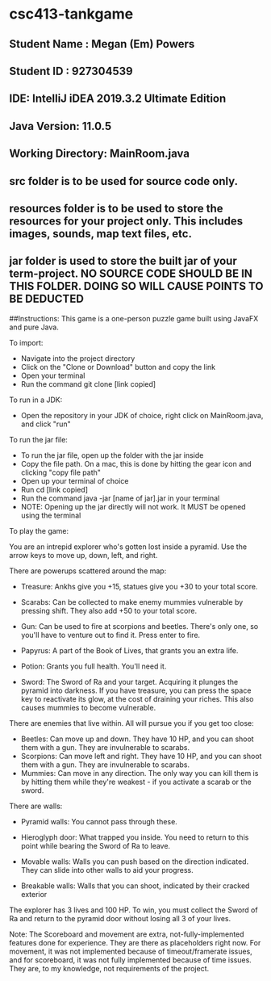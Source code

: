 # csc413-tankgame

## Student Name  : Megan (Em) Powers
## Student ID    : 927304539
## IDE: IntelliJ iDEA 2019.3.2 Ultimate Edition
## Java Version: 11.0.5
## Working Directory: MainRoom.java 

## src folder is to be used for source code only.

## resources folder is to be used to store the resources for your project only. This includes images, sounds, map text files, etc.

## jar folder is used to store the built jar of your term-project. NO SOURCE CODE SHOULD BE IN THIS FOLDER. DOING SO WILL CAUSE POINTS TO BE DEDUCTED

##Instructions:
This game is a one-person puzzle game built using JavaFX and pure Java. 

To import:

- Navigate into the project directory
- Click on the "Clone or Download" button and copy the link
- Open your terminal
- Run the command git clone [link copied]

To run in a JDK:

- Open the repository in your JDK of choice, right click
on MainRoom.java, and click "run"

To run the jar file:

- To run the jar file, open up the folder with the jar inside 
- Copy the file path. On a mac, this is done by hitting the 
gear icon and clicking "copy file path"
- Open up your terminal of choice 
- Run cd [link copied]
- Run the command java -jar [name of jar].jar in your terminal
- NOTE: Opening up the jar directly will not work. It MUST be opened
using the terminal 

To play the game:

You are an intrepid explorer who's gotten lost inside a pyramid. Use the arrow keys to move up, down, left, and right. 

There are powerups scattered around the map: 

- Treasure: Ankhs give you +15, statues give you +30 to your total score. 

- Scarabs: Can be collected to make enemy mummies vulnerable by pressing shift. They also add +50 to your total score. 

- Gun: Can be used to fire at scorpions and beetles. There's only one, so you'll have to venture out to find it. Press enter to fire.

- Papyrus: A part of the Book of Lives, that grants you an extra life.

- Potion: Grants you full health. You'll need it.

- Sword: The Sword of Ra and your target. Acquiring it plunges the pyramid into darkness. If you have treasure, you can press the space key to reactivate its glow, at the cost of draining your riches. This also causes mummies to become                vulnerable.

There are enemies that live within. All will pursue you if you get too close:

- Beetles: Can move up and down. They have 10 HP, and you can shoot them with a gun. They are invulnerable to scarabs.
- Scorpions: Can move left and right. They have 10 HP, and you can shoot them with a gun. They are invulnerable to scarabs.
- Mummies: Can move in any direction. The only way you can kill them is by hitting them while they're weakest - if you         activate a scarab or the sword.

There are walls:

- Pyramid walls: You cannot pass through these.

- Hieroglyph door: What trapped you inside. You need to return to this point while bearing the Sword of Ra to leave.

- Movable walls: Walls you can push based on the direction indicated. They can slide into other walls to aid your progress.

- Breakable walls: Walls that you can shoot, indicated by their cracked exterior

The explorer has 3 lives and 100 HP. To win, you must collect the Sword of Ra and return to the pyramid door without losing all 3 of your lives.

Note: The Scoreboard and movement are extra, not-fully-implemented features done for experience. They are there as placeholders right now. For movement, it was not implemented because of timeout/framerate issues, and for scoreboard, it was not fully implemented because of time issues. They are, to my knowledge, not requirements of the project.
